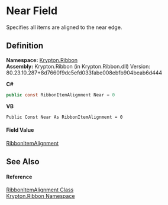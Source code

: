 # Near Field


Specifies all items are aligned to the near edge.



## Definition
**Namespace:** <a href="1e9bc734-cff9-e9b8-f013-94cdac669794.md">Krypton.Ribbon</a>  
**Assembly:** Krypton.Ribbon (in Krypton.Ribbon.dll) Version: 80.23.10.287+8d7660f9dc5efd033fabe008ebfb904beab6d444

**C#**
``` C#
public const RibbonItemAlignment Near = 0
```
**VB**
``` VB
Public Const Near As RibbonItemAlignment = 0
```



#### Field Value
<a href="4107c46b-4558-7ded-fa99-9b61580c356d.md">RibbonItemAlignment</a>

## See Also


#### Reference
<a href="4107c46b-4558-7ded-fa99-9b61580c356d.md">RibbonItemAlignment Class</a>  
<a href="1e9bc734-cff9-e9b8-f013-94cdac669794.md">Krypton.Ribbon Namespace</a>  
